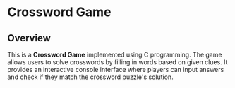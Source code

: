 # Crossword Game

## Overview
This is a **Crossword Game** implemented using C programming. The game allows users to solve crosswords by filling in words based on given clues. It provides an interactive console interface where players can input answers and check if they match the crossword puzzle's solution.
